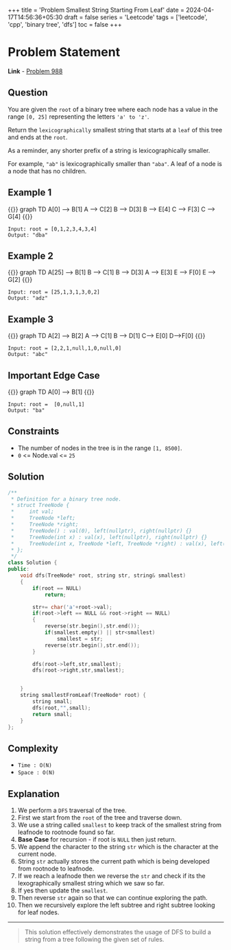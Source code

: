 +++
title = 'Problem Smallest String Starting From Leaf'
date = 2024-04-17T14:56:36+05:30
draft = false
series = 'Leetcode'
tags = ['leetcode', 'cpp', 'binary tree', 'dfs']
toc = false
+++

# Problem Statement

**Link** - [Problem 988](https://leetcode.com/problems/smallest-string-starting-from-leaf/description/)

## Question

You are given the `root` of a binary tree where each node has a value in the range `[0, 25]` representing the letters `'a' to 'z'`.

Return the `lexicographically` smallest string that starts at a `leaf` of this tree and ends at the `root`.

As a reminder, any shorter prefix of a string is lexicographically smaller.

For example, `"ab"` is lexicographically smaller than `"aba"`.
A leaf of a node is a node that has no children.

## Example 1

{{<mermaid>}}
graph TD
A[0] --> B[1]
A --> C[2]
B --> D[3]
B --> E[4]
C --> F[3]
C --> G[4]
{{</mermaid>}}

```text
Input: root = [0,1,2,3,4,3,4]
Output: "dba"
```

## Example 2

{{<mermaid>}}
graph TD
A[25] --> B[1]
B --> C[1]
B --> D[3]
A --> E[3]
E --> F[0]
E --> G[2]
{{</mermaid>}}

```text
Input: root = [25,1,3,1,3,0,2]
Output: "adz"
```

## Example 3

{{<mermaid>}}
graph TD
A[2] --> B[2]
A --> C[1]
B --> D[1]
C--> E[0]
D-->F[0]
{{</mermaid>}}

```text
Input: root = [2,2,1,null,1,0,null,0]
Output: "abc"
```

## Important Edge Case

{{<mermaid>}}
graph TD
A[0] --> B[1]
{{</mermaid>}}

```text
Input: root =  [0,null,1]
Output: "ba"
```

## Constraints

- The number of nodes in the tree is in the range `[1, 8500]`.
- `0` <= Node.val <= `25`

## Solution

```cpp
/**
 * Definition for a binary tree node.
 * struct TreeNode {
 *     int val;
 *     TreeNode *left;
 *     TreeNode *right;
 *     TreeNode() : val(0), left(nullptr), right(nullptr) {}
 *     TreeNode(int x) : val(x), left(nullptr), right(nullptr) {}
 *     TreeNode(int x, TreeNode *left, TreeNode *right) : val(x), left(left), right(right) {}
 * };
 */
class Solution {
public:
    void dfs(TreeNode* root, string str, string& smallest)
    {
        if(root == NULL)
            return;

        str+= char('a'+root->val);
        if(root->left == NULL && root->right == NULL)
        {
            reverse(str.begin(),str.end());
            if(smallest.empty() || str<smallest)
                smallest = str;
            reverse(str.begin(),str.end());
        }

        dfs(root->left,str,smallest);
        dfs(root->right,str,smallest);


    }
    string smallestFromLeaf(TreeNode* root) {
        string small;
        dfs(root,"",small);
        return small;
    }
};
```

## Complexity

- `Time : O(N)`
- `Space : O(N)`

## Explanation

1. We perform a `DFS` traversal of the tree.
2. First we start from the `root` of the tree and traverse down.
3. We use a string called `smallest` to keep track of the smallest string from leafnode to rootnode found so far.
4. **Base Case** for recursion - if root is `NULL` then just return.
5. We append the character to the string `str` which is the character at the current node.
6. String `str` actually stores the current path which is being developed from rootnode to leafnode.
7. If we reach a leafnode then we reverse the `str` and check if its the lexographically smallest string which we saw so far.
8. If yes then update the `smallest`.
9. Then reverse `str` again so that we can continue exploring the path.
10. Then we recursively explore the left subtree and right subtree looking for leaf nodes.

---

> This solution effectively demonstrates the usage of DFS to build a string from a tree following the given set of rules.
